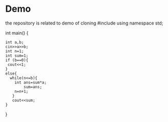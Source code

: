 # Demo
the repository is related to demo of cloning
#include<iostream>
using namespace std;

int main() {
	
	int a,b;
    cin>>a>>b;
    int n=1;
    int sum=1;
    if (b==0){
     cout<<1;
    }
    else{
      while(n<=b){
        int ans=sum*a;
            sum=ans;
        n=n+1;
       }
       cout<<sum;
    }
    
}
